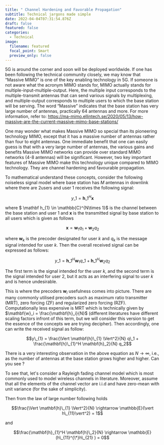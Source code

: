 ```yaml
---
title: " Channel Hardening and Favorable Propagation"
subtitle: Technical jargons made simple
date: 2022-04-04T07:31:54.876Z
draft: false
featured: false
categories:
  - Technical
image:
  filename: featured
  focal_point: Smart
  preview_only: false
---
```

5G is around the corner and soon will be deployed worldwide. If one has been following the technical community closely, we may know that “Massive MIMO” is one of the key enabling technology in 5G. If someone is not aware what the acronym MIMO stands for, MIMO actually stands for multiple-input-multiple-output. Here, the multiple input corresponds to the multiple-transmit antennas that can send various signals by multiplexing, and multiple-output corresponds to multiple users to which the base station will be serving. The word “Massive” indicates that the base station has very large number of antennas, practically 64 antennas and more. For more information, refer to: https://ma-mimo.ellintech.se/2020/05/13/how-massive-are-the-current-massive-mimo-base-stations/

One may wonder what makes Massive MIMO so special than its pioneering technology MIMO, except that it has a massive number of antennas rather than four to eight antennas. One immediate benefit that one can easily guess is that with a very large number of antennas, the various gains and benefits Massive MIMO networks can provide over standard MIMO networks (4-8 antennas) will be significant. However, two key important features of Massive MIMO make this technology unique compared to MIMO technology. They are channel hardening and favourable propagation.

To mathematical understand these concepts, consider the following noiseless signal model where base station has $M$ antennas in downlink where there are $2$users and user $1$ receives the following signal:

$$y\_{1} = \mathbf h\_{1}^H\mathbf{x}$$

where $ \mathbf h_{1} \in \mathbb{C}^{N\times 1}$ is the channel between the base station and user $1$ and $\mathbf{x}$ is the transmitted signal by base station to all users which is given as follows

$$\mathbf{x} = \mathbf{w}_1 q_1 + \mathbf{w}_2 q_2$$

where $\mathbf{w}_k$ is the precoder designated for user $k$ and $q_k$ is the message signal intended for user $k$. Then the overall received signal can be expressed as follows:

$$y\_{1} = \mathbf{h}\_{1}^H  \mathbf{w}_1 q\_1 +  \mathbf{h}\_{1}^H  \mathbf{w}_2 q_2$$

The first term is the signal intended for the user $k$, and the second term is the signal intended for user $2$, but it acts as an interfering signal to user $k$ and is hence undesirable.

This is where the precoders $\mathbf{w}_i$ usefulness comes into picture. There are many commonly utilised precoders such as maximum ratio transmitter (MRT), zero forcing (ZF) and regularized zero forcing (RZF). Computationally less expensive is MRT which is technically given by $\mathbf{w}_i = \frac{\mathbf{h}_i}{N}$ (different literatures have different scaling factors infront of this term, but we will consider this version to get the essence of the concepts we are trying decipher). Then accordingly, one can write the received signal as follow:

$$y\_{1} = \frac{\Vert \mathbf{h}\_{1} \Vert^2}{N} q\_1 +  \frac{\mathbf{h}\_{1}^H \mathbf{h}_2}{N} q_2$$

There is a very interesting observation in the above equation as $N \rightarrow \infty$, i.e., as the number of antennas at the base station grows higher and higher. Can you see ?

To see that, let's consider a Rayleigh fading channel model which is most commonly used to model wireless channels in literature. Moreover, assume that all the elements of the channel vector are i.i.d and have zero-mean with unit variance (for the sake of simplicity).

Then from the law of large number following holds

$$\frac{\Vert \mathbf{h}\_{1} \Vert^2}{N} \rightarrow \mathbb{E}(\vert h\_{11}\vert^2)  = 1$$

and 

$$\frac{\mathbf{h}_{1}^H \mathbf{h}\_2}{N} \rightarrow \mathbb{E}(h\_{11}^{\*}h\_{21} )  = 0$$